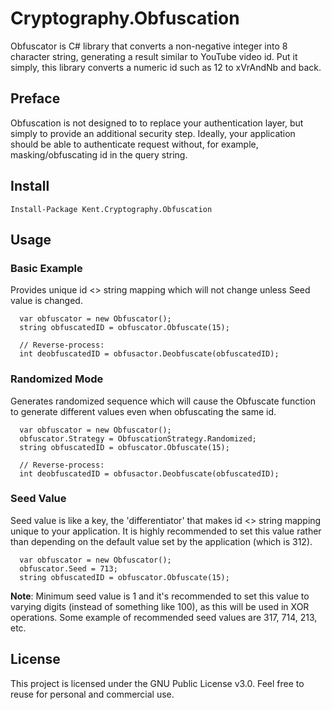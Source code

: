 # Cryptography.Obfuscation
Obfuscator is C# library that converts a non-negative integer into 8 character string, generating a result similar to YouTube video id.
Put it simply, this library converts a numeric id such as 12 to xVrAndNb and back.

Preface
------
Obfuscation is not designed to to replace your authentication layer, but simply to provide an additional security step. Ideally, your application should be able to authenticate request without, for example, masking/obfuscating id in the query string.

Install
------
```
Install-Package Kent.Cryptography.Obfuscation
```

Usage
------
### Basic Example
Provides unique id <> string mapping which will not change unless Seed value is changed.
```
  var obfuscator = new Obfuscator();
  string obfuscatedID = obfuscator.Obfuscate(15);
  
  // Reverse-process:
  int deobfuscatedID = obfusactor.Deobfuscate(obfuscatedID);
```

### Randomized Mode
Generates randomized sequence which will cause the Obfuscate function to generate different values even when obfuscating the same id.
```
  var obfuscator = new Obfuscator();
  obfuscator.Strategy = ObfuscationStrategy.Randomized;
  string obfuscatedID = obfuscator.Obfuscate(15);
  
  // Reverse-process:
  int deobfuscatedID = obfusactor.Deobfuscate(obfuscatedID);
```

### Seed Value
Seed value is like a key, the 'differentiator' that makes id <> string mapping unique to your application. It is highly recommended to set this value rather than depending on the default value set by the application (which is 312).
```
  var obfuscator = new Obfuscator();
  obfuscator.Seed = 713;
  string obfuscatedID = obfuscator.Obfuscate(15);
```
**Note**: Minimum seed value is 1 and it's recommended to set this value to varying digits (instead of something like 100), as this will be used in XOR operations. Some example of recommended seed values are 317, 714, 213, etc.

License
------
This project is licensed under the GNU Public License v3.0. Feel free to reuse for personal and commercial use.
